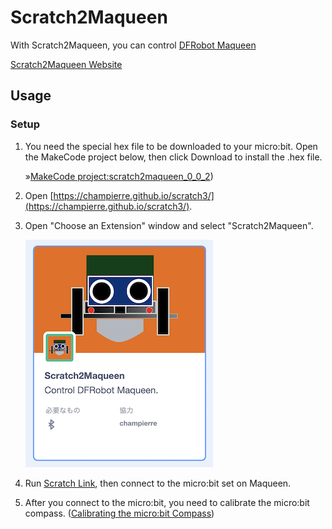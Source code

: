 # Scratch2Maqueen


With Scratch2Maqueen, you can control [DFRobot Maqueen](https://wiki.dfrobot.com/micro:Maqueen_for_micro:bit_SKU:ROB0148-E(ROB0148))

[Scratch2Maqueen Website](https://champierre.github.io/scratch2maqueen/)

## Usage

### Setup

1. You need the special hex file to be downloaded to your micro:bit. Open the MakeCode project below, then click Download to install the .hex file.

    &raquo;[MakeCode project:scratch2maqueen_0_0_2](https://makecode.microbit.org/_D6yYw7AxcUV2))

2. Open [https://champierre.github.io/scratch3/](https://champierre.github.io/scratch3/).

3. Open "Choose an Extension" window and select "Scratch2Maqueen".

    <img src="images/extension.png" />

4. Run [Scratch Link](https://scratch.mit.edu/microbit), then connect to the micro:bit set on Maqueen.

5. After you connect to the micro:bit, you need to calibrate the micro:bit compass. ([Calibrating the micro:bit Compass](https://support.microbit.org/support/solutions/articles/19000008874-calibrating-the-micro-bit-compass))
